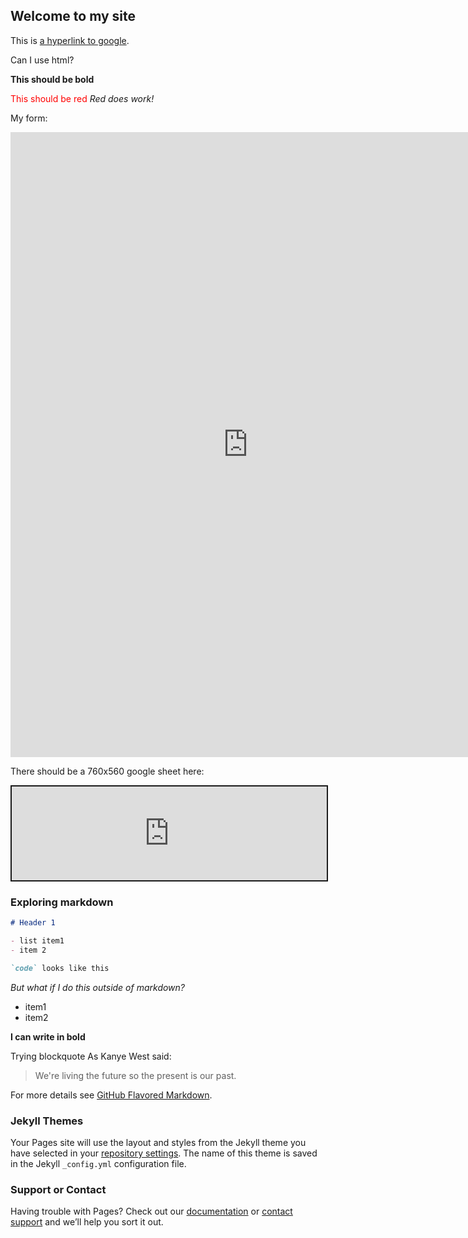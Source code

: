 ## Welcome to my site

This is [a hyperlink to google](http://google.com).

Can I use html?

<b>This should be bold</b>

<font color="red">This should be red</font>
_Red does work!_

My form:
<iframe src="https://docs.google.com/forms/d/e/1FAIpQLScVCgZGBYp_51AkH9s7XIqLW6056M8qwGGcgBOX-c_cN8uSUA/viewform?embedded=true" width="760" height="1000" frameborder="0" marginheight="0" marginwidth="0">Cargando...</iframe>

There should be a 760x560 google sheet here:
<iframe width="1060" height="560" src="https://docs.google.com/spreadsheets/d/e/2PACX-1vR2UlnISpWYsyfdKx6cVvQE4h_EV7f7QUK7ZnC4xliInaXuFsI_0Zwze_TScs2OkQ0RTy7LVQrykRB8/pubhtml?gid=1925359137&amp;single=true&amp;widget=true&amp;headers=false" style="border-style:solid;width:100%;height:auto" allowfullscreen></iframe>

### Exploring markdown
```markdown
# Header 1

- list item1
- item 2

`code` looks like this

```


_But what if I do this outside of markdown?_
- item1
- item2

**I can write in bold**

Trying blockquote
As Kanye West said:

> We're living the future so
> the present is our past.

For more details see [GitHub Flavored Markdown](https://guides.github.com/features/mastering-markdown/).

### Jekyll Themes

Your Pages site will use the layout and styles from the Jekyll theme you have selected in your [repository settings](https://github.com/pct0003/myfirstwebsite/settings). The name of this theme is saved in the Jekyll `_config.yml` configuration file.

### Support or Contact

Having trouble with Pages? Check out our [documentation](https://help.github.com/categories/github-pages-basics/) or [contact support](https://github.com/contact) and we’ll help you sort it out.
